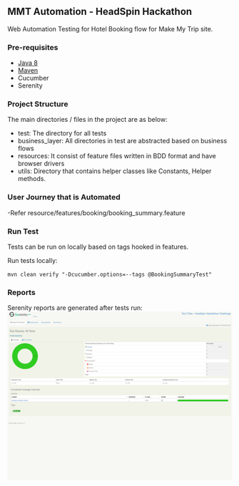 ## MMT Automation - HeadSpin Hackathon

Web Automation Testing for Hotel Booking flow for Make My Trip site.

### Pre-requisites

- [Java 8](https://jdk.java.net/8/)
- [Maven](https://maven.apache.org/download.cgi)
- Cucumber 
- Serenity


### Project Structure
The main directories / files in the project are as below:
- test: The directory for all tests
- business_layer: All directories in test are abstracted based on business flows
- resources: It consist of feature files written in BDD format and have browser drivers
- utils: Directory that contains helper classes like Constants, Helper methods.


### User Journey that is Automated
-Refer resource/features/booking/booking_summary.feature

### Run Test
Tests can be run on locally based on tags hooked in features.

Run tests locally:
```$xslt
mvn clean verify "-Dcucumber.options=--tags @BookingSummaryTest"
```

### Reports
Serenity reports are generated after tests run:  
![Serenity Report](images/mmt_serenity_report.png)
